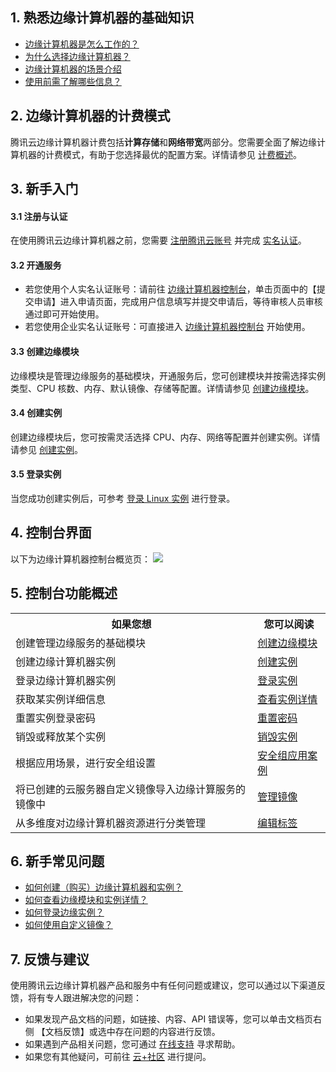 ## 1. 熟悉边缘计算机器的基础知识
- [边缘计算机器是怎么工作的？](https://cloud.tencent.com/document/product/1108/38118)
- [为什么选择边缘计算机器？](https://cloud.tencent.com/document/product/1108/38125)
- [边缘计算机器的场景介绍](https://cloud.tencent.com/document/product/1108/38127)
- [使用前需了解哪些信息？](https://cloud.tencent.com/document/product/1108/45620)

## 2. 边缘计算机器的计费模式
腾讯云边缘计算机器计费包括**计算存储**和**网络带宽**两部分。您需要全面了解边缘计算机器的计费模式，有助于您选择最优的配置方案。详情请参见 [计费概述](https://cloud.tencent.com/document/product/1108/45463)。

## 3. 新手入门
#### 3.1 注册与认证
在使用腾讯云边缘计算机器之前，您需要 [注册腾讯云账号](https://cloud.tencent.com/register?s_url=https%3A%2F%2Fcloud.tencent.com%2F) 并完成 [实名认证](https://cloud.tencent.com/document/product/378/3629)。

#### 3.2 开通服务
 - 若您使用个人实名认证账号：请前往 [边缘计算机器控制台](https://console.cloud.tencent.com/ecm)，单击页面中的【提交申请】进入申请页面，完成用户信息填写并提交申请后，等待审核人员审核通过即可开始使用。
 - 若您使用企业实名认证账号：可直接进入 [边缘计算机器控制台](https://console.cloud.tencent.com/ecm) 开始使用。

#### 3.3 创建边缘模块
边缘模块是管理边缘服务的基础模块，开通服务后，您可创建模块并按需选择实例类型、CPU 核数、内存、默认镜像、存储等配置。详情请参见 [创建边缘模块](https://cloud.tencent.com/document/product/1108/44906)。

#### 3.4 创建实例
创建边缘模块后，您可按需灵活选择 CPU、内存、网络等配置并创建实例。详情请参见 [创建实例](https://cloud.tencent.com/document/product/1108/44897)。

#### 3.5 登录实例
当您成功创建实例后，可参考 [登录 Linux 实例](https://cloud.tencent.com/document/product/1108/44895) 进行登录。

## 4. 控制台界面
以下为边缘计算机器控制台概览页：
![](https://main.qcloudimg.com/raw/d3c86ff230745246771925b0cb9e0242.png)

## 5. 控制台功能概述
<table>
<tr>
<th>如果您想</th>
<th>您可以阅读</th>
</tr>
<tr>
<td>创建管理边缘服务的基础模块</td>
<td><a href="https://cloud.tencent.com/document/product/1108/44906">创建边缘模块</a></td>
</tr>
<tr>
<td>创建边缘计算机器实例</td>
<td><a href="https://cloud.tencent.com/document/product/1108/44897">创建实例</a></td>
</tr>
<tr>
<td>登录边缘计算机器实例</td>
<td><a href="https://cloud.tencent.com/document/product/1108/44895">登录实例</a></td>
</tr>
<tr>
<td>获取某实例详细信息</td>
<td><a href="https://cloud.tencent.com/document/product/1108/44910">查看实例详情</a></td>
</tr>
<tr>
<td>重置实例登录密码</td>
<td><a href="https://cloud.tencent.com/document/product/1108/44898">重置密码</a></td>
</tr>
<tr>
<td>销毁或释放某个实例</td>
<td><a href="https://cloud.tencent.com/document/product/1108/44909">销毁实例</a></td>
</tr>
<tr>
<td>根据应用场景，进行安全组设置</td>
<td><a href="https://cloud.tencent.com/document/product/1108/48596">安全组应用案例</a></td>
</tr>
<tr>
<td>将已创建的云服务器自定义镜像导入边缘计算服务的镜像中</td>
<td><a href="https://cloud.tencent.com/document/product/1108/44930">管理镜像</a></td>
</tr>
<tr>
<td>从多维度对边缘计算机器资源进行分类管理</td>
<td><a href="https://cloud.tencent.com/document/product/1108/44902">编辑标签</a></td>
</tr>
</table>

## 6. 新手常见问题
- [如何创建（购买）边缘计算机器和实例？](https://cloud.tencent.com/document/product/1108/38120)
- [如何查看边缘模块和实例详情？](https://cloud.tencent.com/document/product/1108/38120)
- [如何登录边缘实例？](https://cloud.tencent.com/document/product/1108/38120#.E5.A6.82.E4.BD.95.E7.99.BB.E5.BD.95.E8.BE.B9.E7.BC.98.E5.AE.9E.E4.BE.8B.EF.BC.9F)
- [如何使用自定义镜像？](https://cloud.tencent.com/document/product/1108/38120#.E5.A6.82.E4.BD.95.E4.BD.BF.E7.94.A8.E8.87.AA.E5.AE.9A.E4.B9.89.E9.95.9C.E5.83.8F.EF.BC.9F)

## 7. 反馈与建议
使用腾讯云边缘计算机器产品和服务中有任何问题或建议，您可以通过以下渠道反馈，将有专人跟进解决您的问题：
- 如果发现产品文档的问题，如链接、内容、API 错误等，您可以单击文档页右侧 【文档反馈】或选中存在问题的内容进行反馈。
- 如果遇到产品相关问题，您可通过 [在线支持](https://cloud.tencent.com/act/event/Online_service?from=doc_1108) 寻求帮助。
- 如果您有其他疑问，可前往 [云+社区](https://cloud.tencent.com/developer/tag/105) 进行提问。


